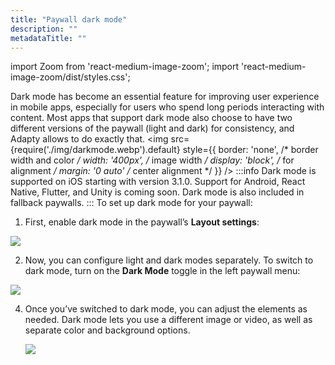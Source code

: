 ```yaml
---
title: "Paywall dark mode"
description: ""
metadataTitle: ""
---
```


import Zoom from 'react-medium-image-zoom';
import 'react-medium-image-zoom/dist/styles.css';

Dark mode has become an essential feature for improving user experience in mobile apps, especially for users who spend long periods interacting with content. Most apps that support dark mode also choose to have two different versions of the paywall (light and dark) for consistency, and Adapty allows to do exactly that.
<Zoom>
  <img src={require('./img/darkmode.webp').default}
  style={{
    border: 'none', /* border width and color */
    width: '400px', /* image width */
    display: 'block', /* for alignment */
    margin: '0 auto' /* center alignment */
  }}
/>
</Zoom>
:::info
Dark mode is supported on iOS starting with version 3.1.0. Support for Android, React Native, Flutter, and Unity is coming soon. Dark mode is also included in fallback paywalls.
:::
To set up dark mode for your paywall:

1. First, enable dark mode in the paywall’s **Layout settings**:

<Zoom>
  <img src={require('./img/dark-mode.webp').default}
  style={{
    border: 'none', /* border width and color */
    width: '700px', /* image width */
    display: 'block', /* for alignment */
    margin: '0 auto' /* center alignment */
  }}
/>
</Zoom>

2. Now, you can configure light and dark modes separately. To switch to dark mode, turn on the **Dark Mode** toggle in the left paywall menu:

<Zoom>
     <img src={require('./img/dark-mode-switch.webp').default}
     style={{
       border: 'none', /* border width and color */
       width: '700px', /* image width */
       display: 'block', /* for alignment */
       margin: '0 auto' /* center alignment */
     }}
     />
     </Zoom>

4. Once you’ve switched to dark mode, you can adjust the elements as needed. Dark mode lets you use a different image or video, as well as separate color and background options.

   <Zoom>
     <img src={require('./img/dark-mode-done.webp').default}
     style={{
       border: 'none', /* border width and color */
       width: '700px', /* image width */
       display: 'block', /* for alignment */
       margin: '0 auto' /* center alignment */
     }}
     />
     </Zoom>
